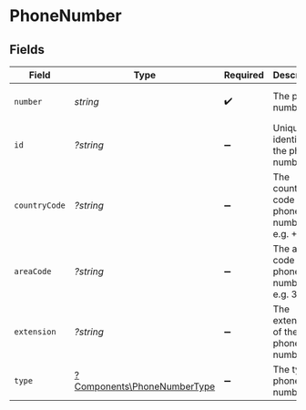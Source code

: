 # PhoneNumber


## Fields

| Field                                                                     | Type                                                                      | Required                                                                  | Description                                                               | Example                                                                   |
| ------------------------------------------------------------------------- | ------------------------------------------------------------------------- | ------------------------------------------------------------------------- | ------------------------------------------------------------------------- | ------------------------------------------------------------------------- |
| `number`                                                                  | *string*                                                                  | :heavy_check_mark:                                                        | The phone number                                                          | 111-111-1111                                                              |
| `id`                                                                      | *?string*                                                                 | :heavy_minus_sign:                                                        | Unique identifier of the phone number                                     | 12345                                                                     |
| `countryCode`                                                             | *?string*                                                                 | :heavy_minus_sign:                                                        | The country code of the phone number, e.g. +1                             | 1                                                                         |
| `areaCode`                                                                | *?string*                                                                 | :heavy_minus_sign:                                                        | The area code of the phone number, e.g. 323                               | 323                                                                       |
| `extension`                                                               | *?string*                                                                 | :heavy_minus_sign:                                                        | The extension of the phone number                                         | 105                                                                       |
| `type`                                                                    | [?Components\PhoneNumberType](../../Models/Components/PhoneNumberType.md) | :heavy_minus_sign:                                                        | The type of phone number                                                  | primary                                                                   |